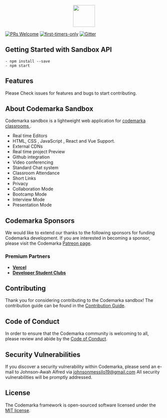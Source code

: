 <p align="center"><a href="https://sandbox.codemarka.dev" target="_blank"><img src="https://avatars0.githubusercontent.com/u/72467876?s=460&u=84db6281488164d91aed07ed13744ad31a284561&v=4" width="70"></a></p>


[![PRs Welcome](https://img.shields.io/badge/PRs-welcome-brightgreen.svg?style=flat-square)](http://makeapullrequest.com)
[![first-timers-only](https://img.shields.io/badge/first--timers--only-friendly-blue.svg?style=flat-square)](https://www.firsttimersonly.com/)
[![Gitter](https://badges.gitter.im/codemarka-sandbox/community.svg)](https://gitter.im/codemarka-sandbox/community?utm_source=badge&utm_medium=badge&utm_campaign=pr-badge)
## Getting Started with Sandbox API

```
- npm install --save
- npm start

```

## Features

Please Check issues for features and bugs to start contributing.

## About Codemarka Sandbox

Codemarka sandbox is a lightweight web application for <a target="_blank" href="https://codemarka.dev">codemarka classrooms </a>.

- Real time Editors 
- HTML, CSS , JavaScript , React and Vue Support.
- External CDNs
- Real time project Preview
- Github integration
- Video conferencing
- Standard Chat system
- Classroom Attendance
- Short Links
- Privacy
- Collaboration Mode
- Bootcamp Mode
- Interview Mode
- Presentation Mode

## Codemarka Sponsors

We would like to extend our thanks to the following sponsors for funding Codemarka development. 
If you are interested in becoming a sponsor, please visit the Codemarka [Patreon page](https://www.patreon.com/codemon_).

### Premium Partners

- **[Vercel](https://vercel.com/)**
- **[Developer Student Clubs](https://dsc.community.dev)**

## Contributing

Thank you for considering contributing to the Codemarka sandbox! The contribution guide can be found in the [Contribution Guide](https://codemarka.dev/docs/contributions).

## Code of Conduct

In order to ensure that the Codemarka community is welcoming to all, please review and abide by the [Code of Conduct](https://codemarka.dev/docs/contributions#code-of-conduct).

## Security Vulnerabilities

If you discover a security vulnerability within Codemarka, please send an e-mail to Johnson-Awah Alfred via [johnsonmessilo19@gmail.com](mailto:johnsonmessilo19@gmail.com) All security vulnerabilities will be promptly addressed.

## License

The Codemarka framework is open-sourced software licensed under the [MIT license](https://opensource.org/licenses/MIT).
